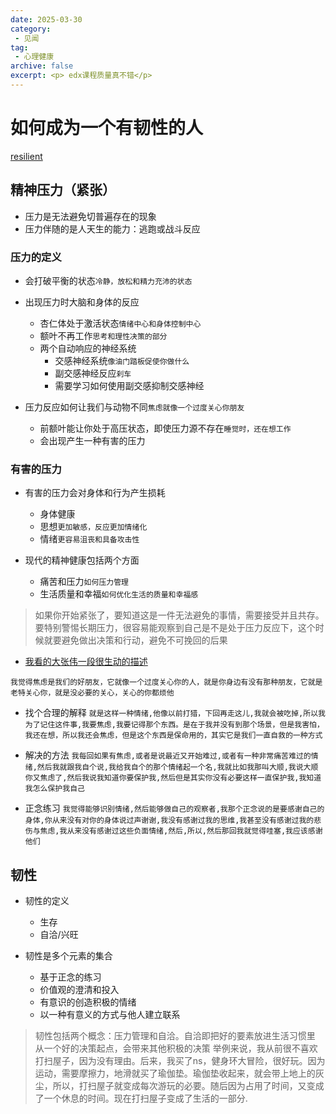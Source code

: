 ```yaml
---
date: 2025-03-30
category:
 - 见闻
tag:
 - 心理健康
archive: false
excerpt: <p> edx课程质量真不错</p>
---
```


# 如何成为一个有韧性的人
[resilient](../../en/posts/resilient.md)

## 精神压力（紧张）
* 压力是无法避免切普遍存在的现象
* 压力伴随的是人天生的能力：逃跑或战斗反应

### 压力的定义
* 会打破平衡的状态`冷静，放松和精力充沛的状态`

* 出现压力时大脑和身体的反应
  * 杏仁体处于激活状态`情绪中心和身体控制中心`
  * 额叶不再工作`思考和理性决策的部分`
  * 两个自动响应的神经系统
    * 交感神经系统`像油门踏板促使你做什么`
    * 副交感神经反应`刹车`
    * 需要学习如何使用副交感抑制交感神经

* 压力反应如何让我们与动物不同`焦虑就像一个过度关心你朋友`
  * 前额叶能让你处于高压状态，即使压力源不存在`睡觉时，还在想工作`
  * 会出现产生一种有害的压力

### 有害的压力
* 有害的压力会对身体和行为产生损耗
  * 身体健康
  * 思想`更加敏感，反应更加情绪化`
  * 情绪`更容易沮丧和具备攻击性`

* 现代的精神健康包括两个方面
  * 痛苦和压力`如何压力管理`
  * 生活质量和幸福`如何优化生活的质量和幸福感`

> 如果你开始紧张了，要知道这是一件无法避免的事情，需要接受并且共存。要特别警惕长期压力，很容易能观察到自己是不是处于压力反应下，这个时候就要避免做出决策和行动，避免不可挽回的后果

* [我看的大张伟一段很生动的描述](https://www.bilibili.com/video/BV1GSqNYvEuX)

`我觉得焦虑是我们的好朋友，它就像一个过度关心你的人，就是你身边有没有那种朋友，它就是老特关心你，就是没必要的关心，关心的你都烦他`

* 找个合理的解释
`就是这样一种情绪,他像以前打猎，下回再走这儿,我就会被吃掉,所以我为了记住这件事,我要焦虑,我要记得那个东西。是在于我并没有到那个场景，但是我害怕，我还在想，所以我还会焦虑，但是这个东西是保命用的，其实它是我们一直自救的一种方式`

* 解决的方法
`我每回如果有焦虑,或者是说最近又开始难过,或者有一种非常痛苦难过的情绪,然后我就跟我自个说,我给我自个的那个情绪起一个名,我就比如我那叫大顺,我说大顺你又焦虑了,然后我说我知道你要保护我,然后但是其实你没有必要这样一直保护我,我知道我怎么保护我自己`

* 正念练习
`我觉得能够识别情绪,然后能够做自己的观察者,我那个正念说的是要感谢自己的身体,你从来没有对你的身体说过声谢谢,我没有感谢过我的思维,我甚至没有感谢过我的悲伤与焦虑,我从来没有感谢过这些负面情绪,然后,所以,然后那回我就觉得哇塞,我应该感谢他们`


## 韧性
* 韧性的定义
  * 生存
  * 自洽/兴旺

* 韧性是多个元素的集合
  * 基于正念的练习
  * 价值观的澄清和投入
  * 有意识的创造积极的情绪
  * 以一种有意义的方式与他人建立联系

> 韧性包括两个概念：压力管理和自洽。自洽即把好的要素放进生活习惯里
从一个好的决策起点，会带来其他积极的决策
举例来说，我从前很不喜欢打扫屋子，因为没有理由。后来，我买了ns，健身环大冒险，很好玩。因为运动，需要摩擦力，地滑就买了瑜伽垫。瑜伽垫收起来，就会带上地上的灰尘，所以，打扫屋子就变成每次游玩的必要。随后因为占用了时间，又变成了一个休息的时间。现在打扫屋子变成了生活的一部分. 

